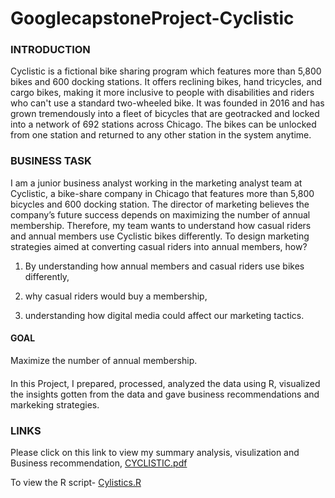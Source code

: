 # GooglecapstoneProject-Cyclistic

### INTRODUCTION

Cyclistic is a fictional bike sharing program which features more than 5,800 bikes and 600 docking stations. It offers reclining bikes, hand tricycles, and cargo bikes, making it more inclusive to people with disabilities and riders who can't use a standard two-wheeled bike. It was founded in 2016 and has grown tremendously into a fleet of bicycles that are geotracked and locked into a network of 692 stations across Chicago. The bikes can be unlocked from one station and returned to any other station in the system anytime.


### BUSINESS TASK

I am a junior business analyst working in the marketing analyst team at Cyclistic, a bike-share company in Chicago that features more than 5,800 bicycles and 600 docking station.
The director of marketing believes the company’s future success depends on maximizing the number of annual membership. Therefore, my team wants to understand how casual riders and annual members use Cyclistic bikes differently.
To design marketing strategies aimed at converting casual riders into annual members, how? 
1. By understanding how annual members and casual riders use bikes differently,

2. why casual riders would buy a membership,

3. understanding how digital media could affect our marketing tactics.

#### GOAL
Maximize the number of annual membership.

####
In this Project, I prepared, processed, analyzed the data using R, visualized the insights gotten from the data and gave business recommendations and markeking strategies.

### LINKS
Please click on this link to view my summary analysis, visulization and Business recommendation, [CYCLISTIC.pdf](https://github.com/Dolapomimi/googlecapstoneProject-Cyclistic/files/11039164/CYCLISTIC.pdf)


To view the R script- [Cylistics.R](https://github.com/Dolapomimi/googlecapstoneProject-Cyclistic/blob/main/Cylistics.R)

